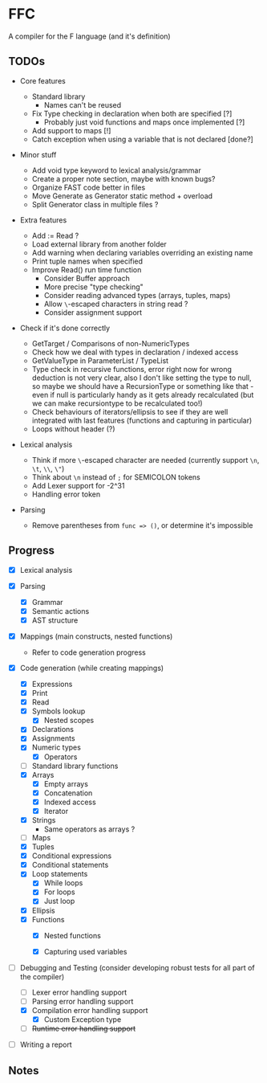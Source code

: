 # FFC
A compiler for the F language (and it's definition)

## TODOs

* Core features
	* Standard library
		* Names can't be reused
	* Fix Type checking in declaration when both are specified [?]
		* Probably just void functions and maps once implemented [?]
	* Add support to maps [!]
	* Catch exception when using a variable that is not declared [done?]

* Minor stuff
	* Add void type keyword to lexical analysis/grammar
	* Create a proper note section, maybe with known bugs?
	* Organize FAST code better in files
	* Move Generate as Generator static method + overload
	* Split Generator class in multiple files ?
	
* Extra features
	* Add := Read ?
	* Load external library from another folder
	* Add warning when declaring variables overriding an existing name
	* Print tuple names when specified
	* Improve Read() run time function
		* Consider Buffer approach
		* More precise "type checking"
		* Consider reading advanced types (arrays, tuples, maps)
		* Allow `\`-escaped characters in string read ?
		* Consider assignment support

* Check if it's done correctly
	* GetTarget / Comparisons of non-NumericTypes
	* Check how we deal with types in declaration / indexed access
	* GetValueType in ParameterList / TypeList
	* Type check in recursive functions, error right now for wrong deduction is not very clear, also I don't like setting the type to null, so maybe we should have a RecursionType or something like that - even if null is particularly handy as it gets already recalculated (but we can make recursiontype to be recalculated too!)
	* Check behaviours of iterators/ellipsis to see if they are well integrated with last features (functions and capturing in particular)
	* Loops without header (?)

* Lexical analysis
	* Think if more `\`-escaped character are needed (currently support `\n`, `\t`, `\\`, `\"`)
	* Think about `\n` instead of `;` for SEMICOLON tokens
	* Add Lexer support for -2^31
	* Handling error token

* Parsing
	* Remove parentheses from `func => ()`, or determine it's impossible

## Progress

- [x] Lexical analysis
	
- [x] Parsing
	- [x] Grammar	
	- [x] Semantic actions
	- [x] AST structure

- [x] Mappings (main constructs, nested functions)
	- Refer to code generation progress

- [x] Code generation (while creating mappings)
	- [x] Expressions
	- [x] Print
	- [x] Read
	- [x] Symbols lookup
		- [x] Nested scopes
	- [x] Declarations
	- [x] Assignments
	- [x] Numeric types
		- [x] Operators
	- [ ] Standard library functions
	- [x] Arrays
		- [x] Empty arrays
		- [x] Concatenation
		- [x] Indexed access
		- [x] Iterator
	- [x] Strings
		* Same operators as arrays ?
	- [ ] Maps
	- [x] Tuples
	- [x] Conditional expressions
	- [x] Conditional statements
	- [x] Loop statements
		- [x] While loops
		- [x] For loops
		- [x] Just loop
	- [x] Ellipsis
	- [x] Functions
		- [x] Nested functions
		- [x] Capturing used variables


- [ ] Debugging and Testing (consider developing robust tests for all part of the compiler)
	- [ ] Lexer error handling support
	- [ ] Parsing error handling support
	- [x] Compilation error handling support
		- [x] Custom Exception type
	- [ ] ~~Runtime error handling support~~

- [ ] Writing a report

## Notes

